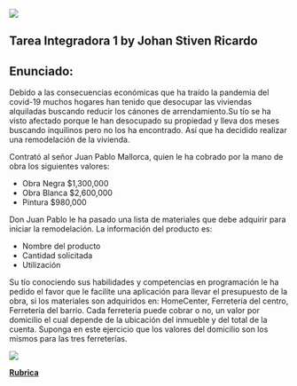 ![](https://user-images.githubusercontent.com/69874418/93716490-c4b11700-fb35-11ea-994b-45cad0f9609f.jpg)
## Tarea Integradora 1 by Johan Stiven Ricardo

## Enunciado:
Debido a las consecuencias económicas que ha traído la pandemia del covid-19 muchos hogares han tenido que desocupar las viviendas alquiladas buscando reducir los cánones de arrendamiento.Su tío se ha visto afectado porque le han desocupado su propiedad y lleva dos meses buscando inquilinos pero no los ha encontrado. Así que ha decidido realizar una remodelación de la vivienda.

Contrató al señor  Juan Pablo Mallorca, quien le ha cobrado por la mano de obra los siguientes valores:
* Obra Negra $1,300,000
* Obra Blanca $2,600,000
* Pintura $980,000

Don Juan Pablo le ha pasado una lista de materiales que debe adquirir para iniciar la remodelación. La información del producto es:
* Nombre del producto 
* Cantidad solicitada 
* Utilización 

Su tío conociendo sus habilidades y competencias en programación le ha pedido el favor que le facilite una aplicación para llevar el presupuesto de la obra, si los materiales son adquiridos en: HomeCenter, Ferreteria del centro, Ferretería del barrio. Cada ferreteria puede cobrar o no, un valor por domicilio el cual depende de la ubicación del inmueble y del total de la cuenta. Suponga en este ejercicio que los valores del domicilio son los mismos para las tres ferreterías. <br>

![](https://user-images.githubusercontent.com/64206343/94388406-940f4580-0112-11eb-8b1e-1e3ef440e808.PNG)

**[Rubrica](https://docs.google.com/spreadsheets/d/1oevfegyZTXqeGf09c4_p2xEfBrB3J4xKJt0nzWSCJnY/edit#gid=1002373848)**
